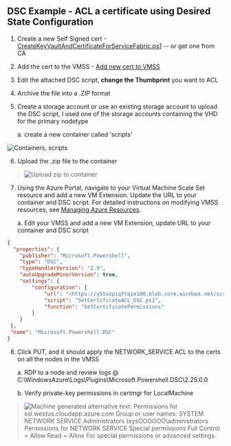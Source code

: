 ## DSC Example - ACL a certificate using Desired State Configuration

1.  Create a new Self Signed cert -[CreateKeyVaultAndCertificateForServiceFabric.ps1](../Scripts/CreateKeyVaultAndCertificateForServiceFabric.ps1)  -- or get one from CA

2.  Add the cert to the VMSS - [Add new cert to VMSS](../Scripts/Add_New_Cert_To_VMSS.ps1)

3.  Edit the attached DSC script, **change the Thumbprint** you want to ACL

4.  Archive the file into a .ZIP format

5.  Create a storage account or use an existing storage account to upload the DSC script, I used one of the storage accounts containing the VHD for the primary nodetype

    a.  create a new container called 'scripts'

![Containers, scripts](../media/dsc_image001.jpg)


6.  Upload the .zip file to the container

> ![Upload zip to container](../media/dsc_image002.jpg)


7. Using the Azure Portal, navigate to your Virtual Machine Scale Set resource and add a new VM Extension. Update the URL to your container and DSC script. For detailed instructions on modifying VMSS resources, see [Managing Azure Resources](../Deployment/managing-azure-resources.md).

    a.  Edit your VMSS and add a new VM Extension, update URL to your container and DSC script

```json
{
  "properties": {
    "publisher": "Microsoft.Powershell",
    "type": "DSC",
    "typeHandlerVersion": "2.9",
    "autoUpgradeMinorVersion": true,
    "settings": {
        "configuration": {
            "url": "<https://y5tuzpiqftqie100.blob.core.windows.net/scripts/SetCertificateACL_DSC.zip>",
            "script": "SetCertificateACL_DSC.ps1",
            "function": "SetCertificatePermissions"
        }
    }
 },
 "name": "Microsoft.Powershell.DSC"
}
```

8.  Click PUT, and it should apply the NETWORK\_SERVICE ACL to the certs on all the nodes in the VMSS

    a.  RDP to a node and review logs @ C:\\WindowsAzure\\Logs\\Plugins\\Microsoft.Powershell.DSC\\2.25.0.0

    b.  Verify private-key permissions in certmgr for LocalMachine

> ![Machine generated alternative text:
> Permissions for ssl.westus.cloudapp.azure.com
> Group or user names:
> SYSTEM
> NETWORK SERVICE
> Administrators (sysOOOOOO\administrators
> Permissions for NETWORK SERVICE
> Special permissions
> Full Control = Allow
> Read = Allow
> For special permissions or advanced settings.](../media/dsc_image003.png)
